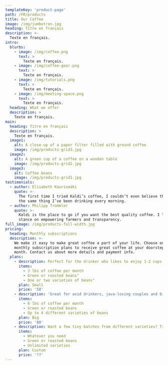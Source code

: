 ```yaml
---
templateKey: 'product-page'
path: /FR/products
title: Our Coffee
image: /img/jumbotron.jpg
heading: Titre en français
description: >-
  Texte en français.
intro:
  blurbs:
    - image: /img/coffee.png
      text: >
        Texte en français.
    - image: /img/coffee-gear.png
      text: >
        Texte en français.
    - image: /img/tutorials.png
      text: >
        Texte en français.
    - image: /img/meeting-space.png
      text: >
        Texte en français.
  heading: What we offer
  description: >
    Texte en français.
main:
  heading: Titre en français
  description: >
    Texte en français.
  image1:
    alt: A close-up of a paper filter filled with ground coffee
    image: /img/products-grid3.jpg
  image2:
    alt: A green cup of a coffee on a wooden table
    image: /img/products-grid2.jpg
  image3:
    alt: Coffee beans
    image: /img/products-grid1.jpg
testimonials:
  - author: Elisabeth Kaurismäki
    quote: >-
      The first time I tried Kaldi’s coffee, I couldn’t even believe that was
      the same thing I’ve been drinking every morning.
  - author: Philipp Trommler
    quote: >-
      Kaldi is the place to go if you want the best quality coffee. I love their
      stance on empowering farmers and transparency.
full_image: /img/products-full-width.jpg
pricing:
  heading: Monthly subscriptions
  description: >-
    We make it easy to make great coffee a part of your life. Choose one of our
    monthly subscription plans to receive great coffee at your doorstep each
    month. Contact us about more details and payment info.
  plans:
    - description: Perfect for the drinker who likes to enjoy 1-2 cups per day.
      items:
        - 3 lbs of coffee per month
        - Green or roasted beans"
        - One or two varieties of beans"
      plan: Small
      price: '50'
    - description: 'Great for avid drinkers, java-loving couples and bigger crowds'
      items:
        - 6 lbs of coffee per month
        - Green or roasted beans
        - Up to 4 different varieties of beans
      plan: Big
      price: '80'
    - description: Want a few tiny batches from different varieties? Try our custom plan
      items:
        - Whatever you need
        - Green or roasted beans
        - Unlimited varieties
      plan: Custom
      price: '??'
---
```

